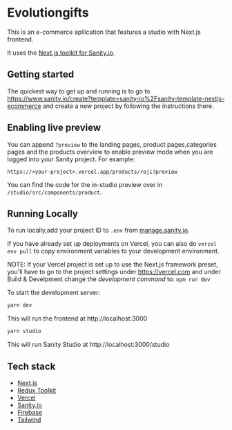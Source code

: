 # Evolutiongifts

This is an e-commerce apllication that features a studio with Next.js frontend.

It uses the [Next.js toolkit for Sanity.io](https://github.com/sanity-io/next-sanity).

## Getting started

The quickest way to get up and running is to go to https://www.sanity.io/create?template=sanity-io%2Fsanity-template-nextjs-ecommerce and create a new project by following the instructions there.

## Enabling live preview

You can append `?preview` to the landing pages, product pages,categories pages and the products overview to enable preview mode when you are logged into your Sanity project. For example:

`https://<your-project>.vercel.app/products/roji?preview`

You can find the code for the in-studio preview over in `/studio/src/components/product`.

## Running Locally

To run locally,add your project ID to `.env` from [manage.sanity.io](https://manage.sanity.io).

If you have already set up deployments on Vercel, you can also do `vercel env pull` to copy environment variables to your development environment.

NOTE: If your Vercel project is set up to use the Next.js framework preset, you'll have to go to the project settings under https://vercel.com and under Build & Develpment change the _development command_ to: `npm run dev`

To start the development server:

```bash
yarn dev
```

This will run the frontend at http://localhost:3000

```bash
yarn studio
```

This will run Sanity Studio at http://localhost:3000/studio

## Tech stack

- [Next.js](https://nextjs.org/)
- [Redux Toolkit](https://redux-toolkit.js.org/)
- [Vercel](https://vercel.com/)
- [Sanity.io](https://www.sanity.io/)
- [Firebase](https://firebase.google.com/)
- [Tailwind](https://tailwindcss.com/)
